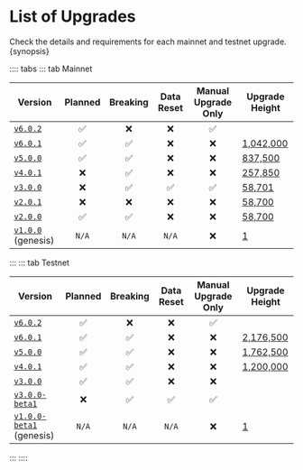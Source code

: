 <!--
order: 4
-->

# List of Upgrades

Check the details and requirements for each mainnet and testnet upgrade. {synopsis}

:::: tabs
::: tab Mainnet

| Version                                                                  | Planned | Breaking | Data Reset | Manual Upgrade Only | Upgrade Height                                            |
| ------------------------------------------------------------------------ | :-----: | :------: | :--------: | :-----------------: | --------------------------------------------------------- |
| [`v6.0.2`](https://github.com/evmos/evmos/releases/tag/v6.0.2)           |   ✅    |    ❌    |     ❌     |         ✅          |                                                           |
| [`v6.0.1`](https://github.com/evmos/evmos/releases/tag/v6.0.1)           |   ✅    |    ✅    |     ❌     |         ❌          | [1,042,000](https://www.mintscan.io/evmos/blocks/1042000) |
| [`v5.0.0`](https://github.com/evmos/evmos/releases/tag/v5.0.0)           |   ✅    |    ✅    |     ❌     |         ❌          | [837,500](https://www.mintscan.io/evmos/blocks/837500)    |
| [`v4.0.1`](https://github.com/evmos/evmos/releases/tag/v4.0.1)           |   ❌    |    ✅    |     ❌     |         ❌          | [257,850](https://www.mintscan.io/evmos/blocks/257850)    |
| [`v3.0.0`](https://github.com/evmos/evmos/releases/tag/v3.0.0)           |   ❌    |    ✅    |     ✅     |         ✅          | [58,701](https://www.mintscan.io/evmos/blocks/58701)      |
| [`v2.0.1`](https://github.com/evmos/evmos/releases/tag/v2.0.1)           |   ❌    |    ❌    |     ❌     |         ❌          | [58,700](https://www.mintscan.io/evmos/blocks/58700)      |
| [`v2.0.0`](https://github.com/evmos/evmos/releases/tag/v2.0.0)           |   ✅    |    ✅    |     ❌     |         ❌          | [58,700](https://www.mintscan.io/evmos/blocks/58700)      |
| [`v1.0.0`](https://github.com/evmos/evmos/releases/tag/v1.0.0) (genesis) |  `N/A`  |  `N/A`   |   `N/A`    |         ❌          | [1](https://www.mintscan.io/evmos/blocks/1)               |

:::
::: tab Testnet

| Version                                                                              | Planned | Breaking | Data Reset | Manual Upgrade Only | Upgrade Height                                                        |
| ------------------------------------------------------------------------------------ | :-----: | :------: | :--------: | :-----------------: | --------------------------------------------------------------------- |
| [`v6.0.2`](https://github.com/evmos/evmos/releases/tag/v6.0.2)                       |   ✅    |    ❌    |     ❌     |         ✅          |                                                                       |
| [`v6.0.1`](https://github.com/evmos/evmos/releases/tag/v6.0.1)                       |   ✅    |    ✅    |     ❌     |         ❌          | [2,176,500](https://testnet.mintscan.io/evmos-testnet/blocks/2176500) |
| [`v5.0.0`](https://github.com/evmos/evmos/releases/tag/v5.0.0)                       |   ✅    |    ✅    |     ❌     |         ❌          | [1,762,500](https://testnet.mintscan.io/evmos-testnet/blocks/1762500) |
| [`v4.0.1`](https://github.com/evmos/evmos/releases/tag/v4.0.1)                       |   ✅    |    ✅    |     ❌     |         ❌          | [1,200,000](https://testnet.mintscan.io/evmos-testnet/blocks/1200000) |
| [`v3.0.0`](https://github.com/evmos/evmos/releases/tag/v3.0.0)                       |   ✅    |    ✅    |     ❌     |         ❌          |                                                                       |
| [`v3.0.0-beta1`](https://github.com/evmos/evmos/releases/tag/v3.0.0-beta1)           |   ❌    |    ✅    |     ✅     |         ✅          |                                                                       |
| [`v1.0.0-beta1`](https://github.com/evmos/evmos/releases/tag/v1.0.0-beta1) (genesis) |  `N/A`  |  `N/A`   |   `N/A`    |         ❌          | [1](https://testnet.mintscan.io/evmos-testnet/blocks/1)               |
:::
::::
